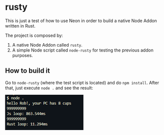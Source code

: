# rusty

This is just a test of how to use Neon in order to build a native Node Addon written in Rust.

The project is composed by:

1. A native Node Addon called `rusty`.
1. A simple Node script called `node-rusty` for testing the previous addon purposes.

## How to build it

Go to `node-rusty` (where the test script is located) and do `npm install`. After that, just execute `node .` and see the result:

<img src="https://github.com/robertohuertasm/node-rust-addon/raw/master/image.PNG">



